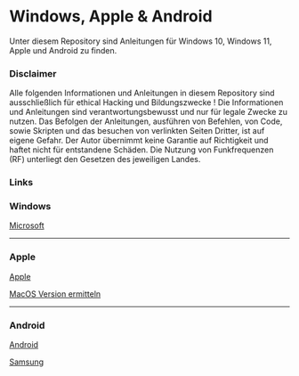 # Windows, Apple & Android

Unter diesem Repository sind Anleitungen für Windows 10, Windows 11, Apple und Android zu finden.


### Disclaimer
Alle folgenden Informationen und Anleitungen in diesem Repository sind ausschließlich für ethical Hacking und Bildungszwecke !
Die Informationen und Anleitungen sind verantwortungsbewusst und nur für legale Zwecke zu nutzen.
Das Befolgen der Anleitungen, ausführen von Befehlen, von Code, sowie Skripten und das besuchen von verlinkten Seiten Dritter, ist auf eigene Gefahr.
Der Autor übernimmt keine Garantie auf Richtigkeit und haftet nicht für entstandene Schäden.
Die Nutzung von Funkfrequenzen (RF) unterliegt den Gesetzen des jeweiligen Landes.


### Links

### Windows

[Microsoft](https://www.microsoft.com/de-de)

------------------------------------------------------------------------------------------------------------------------

### Apple

[Apple](https://www.apple.com/de/)

[MacOS Version ermitteln](https://support.apple.com/de-de/109033)

------------------------------------------------------------------------------------------------------------------------

### Android

[Android](https://www.android.com/intl/de_de/)

[Samsung](https://www.samsung.com/de/)
